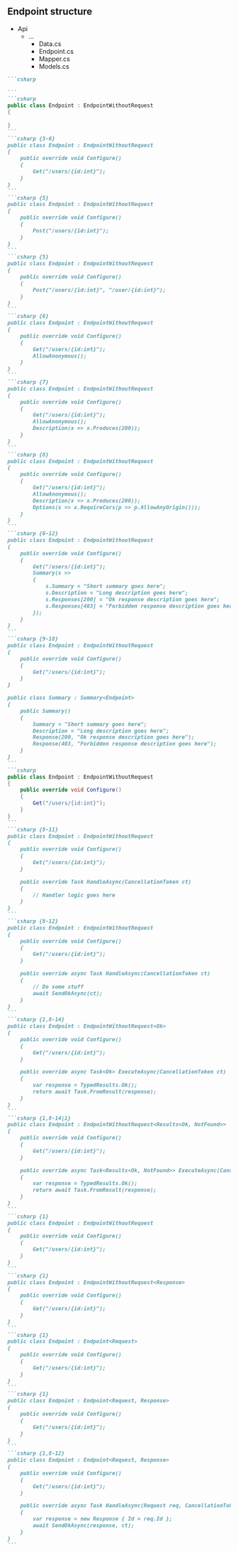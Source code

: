 <h2>Endpoint structure</h2>

<div class="endpoint-structure mt-4">
  <ul class="files">
    <li class="view-transition-files">
      <span><ProjectIcon />Api</span>
      <ul>
        <li>
          <span><FolderIcon />...</span>
            <ul>
              <li data-id="data"><span><CsharpIcon />Data.cs</span></li>
              <li data-id="endpoint" v-mark.circle="{ seed: 1, at: 1, color: 'orange', iterations: 1, animationDuration: 350 }"><span><CsharpIcon />Endpoint.cs</span></li>
              <li data-id="mapper"><span><CsharpIcon />Mapper.cs</span></li>
              <li data-id="models"><span><CsharpIcon />Models.cs</span></li>
            </ul>
        </li>
      </ul>
    </li>
  </ul>

````md magic-move { at: 1, maxHeight: '450px' }
```csharp
‎ 
```
```csharp
public class Endpoint : EndpointWithoutRequest
{
  
}
```
```csharp {3-6}
public class Endpoint : EndpointWithoutRequest
{
    public override void Configure()
    {
        Get("/users/{id:int}");
    }
}
```
```csharp {5}
public class Endpoint : EndpointWithoutRequest
{
    public override void Configure()
    {
        Post("/users/{id:int}");
    }
}
```
```csharp {5}
public class Endpoint : EndpointWithoutRequest
{
    public override void Configure()
    {
        Post("/users/{id:int}", "/user/{id:int}");
    }
}
```
```csharp {6}
public class Endpoint : EndpointWithoutRequest
{
    public override void Configure()
    {
        Get("/users/{id:int}");
        AllowAnonymous();
    }
}
```
```csharp {7}
public class Endpoint : EndpointWithoutRequest
{
    public override void Configure()
    {
        Get("/users/{id:int}");
        AllowAnonymous();
        Description(x => x.Produces(200));
    }
}
```
```csharp {8}
public class Endpoint : EndpointWithoutRequest
{
    public override void Configure()
    {
        Get("/users/{id:int}");
        AllowAnonymous();
        Description(x => x.Produces(200));
        Options(x => x.RequireCors(p => p.AllowAnyOrigin()));
    }
}
```
```csharp {6-12}
public class Endpoint : EndpointWithoutRequest
{
    public override void Configure()
    {
        Get("/users/{id:int}");
        Summary(s =>
        {
            s.Summary = "Short summary goes here";
            s.Description = "Long description goes here";
            s.Responses[200] = "Ok response description goes here";
            s.Responses[403] = "Forbidden response description goes here";
        });
    }
}
```
```csharp {9-18}
public class Endpoint : EndpointWithoutRequest
{
    public override void Configure()
    {
        Get("/users/{id:int}");
    }
}

public class Summary : Summary<Endpoint>
{
    public Summary()
    {
        Summary = "Short summary goes here";
        Description = "Long description goes here";
        Response(200, "Ok response description goes here");
        Response(403, "Forbidden response description goes here");
    }
}
```
```csharp
public class Endpoint : EndpointWithoutRequest
{
    public override void Configure()
    {
        Get("/users/{id:int}");
    }
}
```
```csharp {8-11}
public class Endpoint : EndpointWithoutRequest
{
    public override void Configure()
    {
        Get("/users/{id:int}");
    }

    public override Task HandleAsync(CancellationToken ct)
    {
        // Handler logic goes here
    }
}
```
```csharp {8-12}
public class Endpoint : EndpointWithoutRequest
{
    public override void Configure()
    {
        Get("/users/{id:int}");
    }

    public override async Task HandleAsync(CancellationToken ct)
    {
        // Do some stuff
        await SendOkAsync(ct);
    }
}
```
```csharp {1,8-14}
public class Endpoint : EndpointWithoutRequest<Ok>
{
    public override void Configure()
    {
        Get("/users/{id:int}");
    }

    public override async Task<Ok> ExecuteAsync(CancellationToken ct)
    {
        var response = TypedResults.Ok();
        return await Task.FromResult(response);
    }
}
```
```csharp {1,8-14|1}
public class Endpoint : EndpointWithoutRequest<Results<Ok, NotFound>>
{
    public override void Configure()
    {
        Get("/users/{id:int}");
    }

    public override async Task<Results<Ok, NotFound>> ExecuteAsync(CancellationToken ct)
    {
        var response = TypedResults.Ok();
        return await Task.FromResult(response);
    }
}
```
```csharp {1}
public class Endpoint : EndpointWithoutRequest
{
    public override void Configure()
    {
        Get("/users/{id:int}");
    }
}
```
```csharp {1}
public class Endpoint : EndpointWithoutRequest<Response>
{
    public override void Configure()
    {
        Get("/users/{id:int}");
    }
}
```
```csharp {1}
public class Endpoint : Endpoint<Request>
{
    public override void Configure()
    {
        Get("/users/{id:int}");
    }
}
```
```csharp {1}
public class Endpoint : Endpoint<Request, Response>
{
    public override void Configure()
    {
        Get("/users/{id:int}");
    }
}
```
```csharp {1,8-12}
public class Endpoint : Endpoint<Request, Response>
{
    public override void Configure()
    {
        Get("/users/{id:int}");
    }

    public override async Task HandleAsync(Request req, CancellationToken ct)
    {
        var response = new Response { Id = req.Id };
        await SendOkAsync(response, ct);
    }
}
```
````
</div>

<!--
So, looking at our overall structure, we'll focus on the implementation of a very basic endpoint before we start diving into the other features.

There is some minimal global registration for FastEndpoints that must be done first in our main `Program` file, but we'll skip over that as it's not anything too unexpected.

[click]

At the most basic level, we simply need to create a class which inherits from `EndpointWithoutRequest`.

This is the most basic type of endpoint that FastEndpoints offers, which is used when we have neither a request nor response DTO.

[click]

To configure the endpoint, we must first override the `Configure` method.

Here we can access many of FastEndpoints' helper methods. The example shown here uses the `Get` method to register the route for a HTTP GET method.

[click]

As might be expected, calling `Post` would register a POST route and so forth.

[click]

FastEndpoints also allows us to specify multiple routes for a single endpoint. In this case, a call to either the `user` or `users` route will be handled by this endpoint.

[click]

We can also call other helper methods here, such as `AllowAnonymous`.

FastEndpoints treats all endpoints as secure by default. Endpoints can be globally configured in `Program.cs`, so we _can_ change this, but this is something to be aware of.

[click]

Helper methods are also available to describe the endpoint...

[click]

Or even configure CORS for a specific endpoint.

[click]

We can also enhance Swagger documentation through the `Summary` method...

[click]

And if we want to avoid cluttering up our endpoint, this can be moved to a separate class that inherits from `Summary`, with the endpoint passed to it as a type parameter.

This will be automatically registered to the endpoint, so there's no need to go wiring things up manually.

[click]

Coming back to our basic endpoint, we still need a place to put our handler code.

[click]

We do this by overriding the `HandleAsync` method.

Essentially, given the proposed usage, this is where we would put the code that would otherwise live in our application layer.

Of course, nothing is stopping us from simply passing this off to a mediator pipeline, but this in my mind undermines the value of having this nice little file that contains all of our endpoint through to handler code.

[click]

Marking this as async allows us to return a response by calling one of many helper methods.

In this case, we're calling `SendOkAsync` which returns a response with a 200 status code.

FastEndpoints offers quite a few convenience methods here. Without listing them all, we have options such as `SendNotFoundAsync`, or `SendForbiddenAsync` which do very much what the label says.

Now, the first gotcha that I encountered with FastEndpoints arose here.

The usage of `await` makes it seem that we can execute code _after_ the request has been sent, but in practice I found that this was not the case.

To prevent that from misleading devs, an alternative is available by overriding a different method to `HandleAsync`.

[click]

The `ExecuteAsync` method allows us to specify a strict return type for the method, which brings the implementation a little closer to what we're typically used to.

[click]

Following Minimal API, we can also use the `Results` union type to allow for multiple possible return values.

Ultimately though, this comes down to a trade-off between using those expressive helper methods, and adding guardrails for ourselves.

[click]

We'll focus now on the first line here, where we can see we've passed in the return type.

This is a good segue into the different classes from which we can inherit when creating a new endpoint.

[click]

We started by inheriting from `EndpointWithoutRequest` with _no_ type parameter. As mentioned earlier, this is used when we have neither a request nor response DTO.

[click]

By passing in a type for our response, we're now describing an endpoint with no request DTO, but _with_ a response DTO.

[click]

Inheriting from the `Endpoint` class expects that we provide a type for the request DTO, and optionally [click], we can pass in a type for the response DTO if we're returning one.

[click]

We can then pass the request into the `HandleAsync` method, and access it in our handler code.
-->
